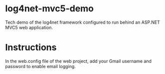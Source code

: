 # log4net-mvc5-demo
Tech demo of the log4net framework configured to run behind an ASP.NET MVC5 web application.

# Instructions
In the web.config file of the web project, add your Gmail username and password to enable email logging.
